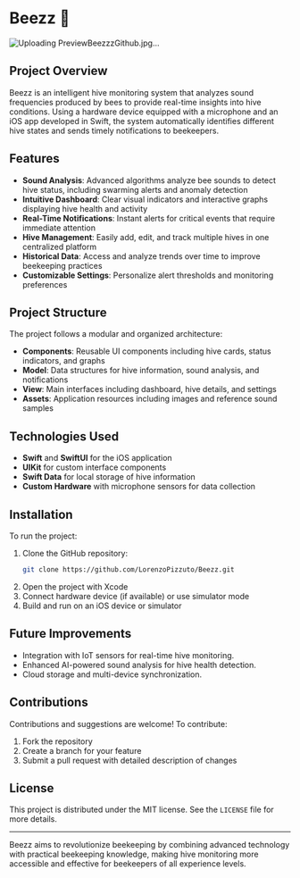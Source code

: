 # Beezz 🐝

![Uploading PreviewBeezzzGithub.jpg…]()

## Project Overview
Beezz is an intelligent hive monitoring system that analyzes sound frequencies produced by bees to provide real-time insights into hive conditions. Using a hardware device equipped with a microphone and an iOS app developed in Swift, the system automatically identifies different hive states and sends timely notifications to beekeepers.

## Features
- **Sound Analysis**: Advanced algorithms analyze bee sounds to detect hive status, including swarming alerts and anomaly detection
- **Intuitive Dashboard**: Clear visual indicators and interactive graphs displaying hive health and activity
- **Real-Time Notifications**: Instant alerts for critical events that require immediate attention
- **Hive Management**: Easily add, edit, and track multiple hives in one centralized platform
- **Historical Data**: Access and analyze trends over time to improve beekeeping practices
- **Customizable Settings**: Personalize alert thresholds and monitoring preferences

## Project Structure
The project follows a modular and organized architecture:
- **Components**: Reusable UI components including hive cards, status indicators, and graphs
- **Model**: Data structures for hive information, sound analysis, and notifications
- **View**: Main interfaces including dashboard, hive details, and settings
- **Assets**: Application resources including images and reference sound samples

## Technologies Used
- **Swift** and **SwiftUI** for the iOS application
- **UIKit** for custom interface components
- **Swift Data** for local storage of hive information
- **Custom Hardware** with microphone sensors for data collection

## Installation
To run the project:
1. Clone the GitHub repository:
   ```sh
   git clone https://github.com/LorenzoPizzuto/Beezz.git
   ```
2. Open the project with Xcode
3. Connect hardware device (if available) or use simulator mode
4. Build and run on an iOS device or simulator

## Future Improvements
- Integration with IoT sensors for real-time hive monitoring.
- Enhanced AI-powered sound analysis for hive health detection.
- Cloud storage and multi-device synchronization.

## Contributions
Contributions and suggestions are welcome! To contribute:
1. Fork the repository
2. Create a branch for your feature
3. Submit a pull request with detailed description of changes

## License
This project is distributed under the MIT license. See the `LICENSE` file for more details.

---

Beezz aims to revolutionize beekeeping by combining advanced technology with practical beekeeping knowledge, making hive monitoring more accessible and effective for beekeepers of all experience levels.
